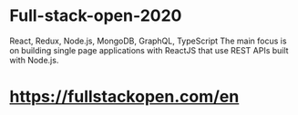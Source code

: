 # Full-stack-open-2020
React, Redux, Node.js, MongoDB, GraphQL, TypeScript
The main focus is on building single page applications with ReactJS that use REST APIs built with Node.js.
# https://fullstackopen.com/en
